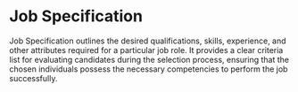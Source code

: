 # Job Specification
Job Specification outlines the desired qualifications, skills, experience, and other attributes required for a particular job role. It provides a clear criteria list for evaluating candidates during the selection process, ensuring that the chosen individuals possess the necessary competencies to perform the job successfully.
